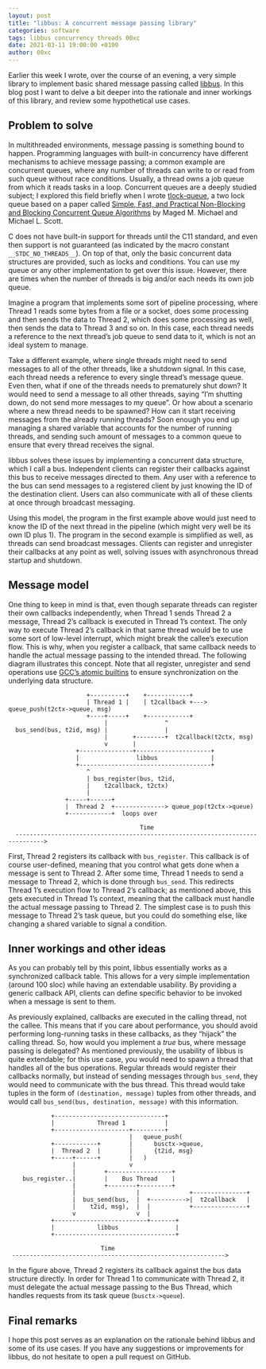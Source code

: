 ```yaml
---
layout: post
title: "libbus: A concurrent message passing library"
categories: software
tags: libbus concurrency threads 00xc
date: 2021-03-11 19:00:00 +0100
author: 00xc
---
```


Earlier this week I wrote, over the course of an evening, a very simple library to implement basic shared message passing called [libbus](https://github.com/00xc/libbus). In this blog post I want to delve a bit deeper into the rationale and inner workings of this library, and review some hypothetical use cases.

## Problem to solve ##

In multithreaded environments, message passing is something bound to happen. Programming languages with built-in concurrency have different mechanisms to achieve message passing; a common example are concurrent queues, where any number of threads can write to or read from such queue without race conditions. Usually, a thread owns a job queue from which it reads tasks in a loop. Concurrent queues are a deeply studied subject; I explored this field briefly when I wrote [tlock-queue](https://github.com/00xc/tlock-queue), a two lock queue based on a paper called [Simple, Fast, and Practical Non-Blocking and Blocking Concurrent Queue Algorithms](https://www.cs.rochester.edu/~scott/papers/1996_PODC_queues.pdf) by Maged M. Michael and Michael L. Scott.

C does not have built-in support for threads until the C11 standard, and even then support is not guaranteed (as indicated by the macro constant `__STDC_NO_THREADS__`). On top of that, only the basic concurrent data structures are provided, such as locks and conditions. You can use my queue or any other implementation to get over this issue. However, there are times when the number of threads is big and/or each needs its own job queue.

Imagine a program that implements some sort of pipeline processing, where Thread 1 reads some bytes from a file or a socket, does some processing and then sends the data to Thread 2, which does some processing as well, then sends the data to Thread 3 and so on. In this case, each thread needs a reference to the next thread’s job queue to send data to it, which is not an ideal system to manage.

Take a different example, where single threads might need to send messages to all of the other threads, like a shutdown signal. In this case, each thread needs a reference to every single thread’s message queue. Even then, what if one of the threads needs to prematurely shut down? It would need to send a message to all other threads, saying “I’m shutting down, do not send more messages to my queue”. Or how about a scenario where a new thread needs to be spawned? How can it start receiving messages from the already running threads? Soon enough you end up managing a shared variable that accounts for the number of running threads, and sending such amount of messages to a common queue to ensure that every thread receives the signal.

libbus solves these issues by implementing a concurrent data structure, which I call a bus. Independent clients can register their callbacks against this bus to receive messages directed to them. Any user with a reference to the bus can send messages to a registered client by just knowing the ID of the destination client. Users can also communicate with all of these clients at once through broadcast messaging.

Using this model, the program in the first example above would just need to know the ID of the next thread in the pipeline (which might very well be its own ID plus 1). The program in the second example is simplified as well, as threads can send broadcast messages. Clients can register and unregister their callbacks at any point as well, solving issues with asynchronous thread startup and shutdown.

## Message model ##

One thing to keep in mind is that, even though separate threads can register their own callbacks independently, when Thread 1 sends Thread 2 a message, Thread 2’s callback is executed in Thread 1’s context. The only way to execute Thread 2’s callback in that same thread would be to use some sort of low-level interrupt, which might break the callee’s execution flow. This is why, when you register a callback, that same callback needs to handle the actual message passing to the intended thread. The following diagram illustrates this concept. Note that all register, unregister and send operations use [GCC’s atomic builtins](https://gcc.gnu.org/onlinedocs/gcc/_005f_005fatomic-Builtins.html) to ensure synchronization on the underlying data structure.

```
                      +----------+    +------------+
                      | Thread 1 |    | t2callback +---> queue_push(t2ctx->queue, msg)
                      +----+-----+    +------------+              
                           |                ^
  bus_send(bus, t2id, msg) |                |
                           |       +--------+  t2callback(t2ctx, msg)
                           v       |
                   +---------------+---------------------+
                   |                libbus               |
                   +-------------------------------------+
                      ^
                      | bus_register(bus, t2id,
                      |    t2callback, t2ctx)
                      |
                +-----+------+
                |  Thread 2  +--------------> queue_pop(t2ctx->queue)
                +------------+  loops over

                                     Time
  ------------------------------------------------------------------------------>
```

First, Thread 2 registers its callback with `bus_register`. This callback is of course user-defined, meaning that you control what gets done when a message is sent to Thread 2. After some time, Thread 1 needs to send a message to Thread 2, which is done through `bus_send`. This redirects Thread 1’s execution flow to Thread 2’s callback; as mentioned above, this gets executed in Thread 1’s context, meaning that the callback must handle the actual message passing to Thread 2. The simplest case is to push this message to Thread 2’s task queue, but you could do something else, like changing a shared variable to signal a condition.

## Inner workings and other ideas ##

As you can probably tell by this point, libbus essentially works as a synchronized callback table. This allows for a very simple implementation (around 100 sloc) while having an extendable usability. By providing a generic callback API, clients can define specific behavior to be invoked when a message is sent to them.

As previously explained, callbacks are executed in the calling thread, not the callee. This means that if you care about performance, you should avoid performing long-running tasks in these callbacks, as they “hijack” the calling thread. So, how would you implement a _true_ bus, where message passing is delegated? As mentioned previously, the usability of libbus is quite extendable; for this use case, you would need to spawn a thread that handles all of the bus operations. Regular threads would register their callbacks normally, but instead of sending messages through `bus_send`, they would need to communicate with the bus thread. This thread would take tuples in the form of `(destination, message)` tuples from other threads, and would call `bus_send(bus, destination, message)` with this information.

```
            +-------------------------------+
            |            Thread 1           |
            +---------------------+---------+
                                  |   queue_push(
            +------------+        |      busctx->queue,
            |  Thread 2  |        |      {t2id, msg}
            +-----+------+        |   )
                  |               v
                  |        +------------------+
    bus_register..|        |    Bus Thread    |
                  |        +--------+---------+
                  |                 |              +---------------+
                  |  bus_send(bus,  |  +---------->|  t2callback   |
                  |    t2id, msg),  |  |           +---------------+
                  v                 v  |
            +--------------------------+-------+
            |            libbus                |
            +----------------------------------+

                          Time
 ------------------------------------------------------------>
```

In the figure above, Thread 2 registers its callback against the bus data structure directly. In order for Thread 1 to communicate with Thread 2, it must delegate the actual message passing to the Bus Thread, which handles requests from its task queue (`busctx->queue`).

## Final remarks ##

I hope this post serves as an explanation on the rationale behind libbus and some of its use cases. If you have any suggestions or improvements for libbus, do not hesitate to open a pull request on GitHub.